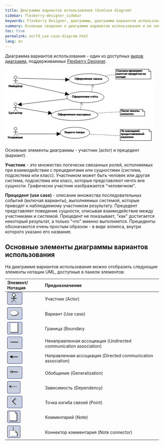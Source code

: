 ```yaml
---
title: Диаграмма вариантов использования (UseCase diagram)
sidebar: flexberry-designer_sidebar
keywords: Flexberry Designer, диаграммы, диаграмма вариантов использования, участник, актор, прецедент
summary: Основные сведения о диаграмме вариантов использования и ее элементах
toc: true
permalink: en/fd_use-case-diagram.html
lang: en
---
```


Диаграмма вариантов использования - один из доступных [видов диаграмм](fd_editing-diagram.html), поддерживаемых [Flexberry Designer](fd_landing_page.html).

![](/images/pages/products/flexberry-designer/diagram/use-case-diagram.png)

Основные элементы диаграммы - участник (actor) и прецедент (вариант).

**Участник** - это множество логически связанных ролей, исполняемых при взаимодействии с прецедентами или сущностями (система, подсистема или класс). Участником может быть человек или другая система, подсистема или класс, которые представляют нечто вне сущности. Графически участник изображается "человечком".

**Прецедент (use case)** - описание множества последовательных событий (включая варианты), выполняемых системой, которые приводят к наблюдаемому участником результату. Прецедент представляет поведение сущности, описывая взаимодействие между участниками и системой. Прецедент не показывает, "как" достигается некоторый результат, а только "что" именно выполняется. Прецеденты обозначаются очень простым образом - в виде эллипса, внутри которого указано его название. 

## Основные элементы диаграммы вариантов использования

На диаграмме вариантов использования можно отобразить следующие элементы нотации UML, доступные в панели элементов: 

Элемент/Нотация | Предназначение
:---------------------|:-----------------------------------------------------
![](/images/pages/products/flexberry-designer/diagram/actor.jpg) | Участник (Actor)
![](/images/pages/products/flexberry-designer/diagram/usecase.jpg) | Вариант (Use case)
![](/images/pages/products/flexberry-designer/diagram/boundary.jpg) | Граница (Boundary
![](/images/pages/products/flexberry-designer/diagram/assoc.jpg) | Ненаправленная ассоциация (Undirected communication association)
![](/images/pages/products/flexberry-designer/diagram/dircomm.jpg) | Направленная ассоциация (Directed communication association)
![](/images/pages/products/flexberry-designer/diagram/inheritance.jpg) | Обобщение (Generalization)
![](/images/pages/products/flexberry-designer/diagram/objectflow.jpg) | Зависимость (Dependency)
![](/images/pages/products/flexberry-designer/diagram/corner.jpg) | Точка изгиба связей (Point)
![](/images/pages/products/flexberry-designer/diagram/note.jpg) | Комментарий (Note)
![](/images/pages/products/flexberry-designer/diagram/noteconn.jpg) | Коннектор комментария (Note connector)
